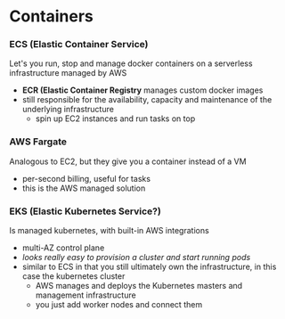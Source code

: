 # Containers 
### ECS (Elastic Container Service)
Let's you run, stop and manage docker containers on a serverless infrastructure managed by AWS
- **ECR (Elastic Container Registry** manages custom docker images
- still responsible for the availability, capacity and maintenance of the underlying infrastructure
  - spin up EC2 instances and run tasks on top

### AWS Fargate
Analogous to EC2, but they give you a container instead of a VM
- per-second billing, useful for tasks
- this is the AWS managed solution

### EKS (Elastic Kubernetes Service?)
Is managed kubernetes, with built-in AWS integrations
- multi-AZ control plane
- *looks really easy to provision a cluster and start running pods*
- similar to ECS in that you still ultimately own the infrastructure, in this case the kubernetes cluster
  - AWS manages and deploys the Kubernetes masters and management infrastructure
  - you just add worker nodes and connect them
